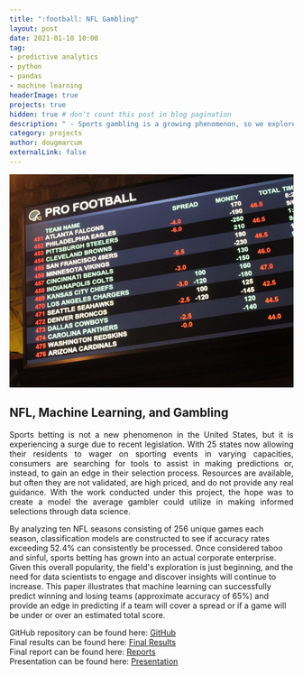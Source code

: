 ```yaml
---
title: ":football: NFL Gambling"
layout: post
date: 2021-01-10 10:00
tag: 
- predictive analytics
- python
- pandas
- machine learning
headerImage: true
projects: true
hidden: true # don't count this post in blog pagination
description: " - Sports gambling is a growing phenomenon, so we explore the utilization of predictive analytics in making wager selections."
category: projects
author: dougmarcum
externalLink: false
---
```


![Screenshot](/assets/images/nfl_bet.jpg)

## NFL, Machine Learning, and Gambling  
<p align="justify">Sports betting is not a new phenomenon in the United States, but it is experiencing a surge due to recent legislation. With 25 states now allowing their residents to wager on sporting events in varying capacities, consumers are searching for tools to assist in making predictions or, instead, to gain an edge in their selection process. Resources are available, but often they are not validated, are high priced, and do not provide any real guidance. With the work conducted under this project, the hope was to create a model the average gambler could utilize in making informed selections through data science.  

By analyzing ten NFL seasons consisting of 256 unique games each season, classification models are constructed to see if accuracy rates exceeding 52.4% can consistently be processed. Once considered taboo and sinful, sports betting has grown into an actual corporate enterprise. Given this overall popularity, the field's exploration is just beginning, and the need for data scientists to engage and discover insights will continue to increase. This paper illustrates that machine learning can successfully predict winning and losing teams (approximate accuracy of 65%) and provide an edge in predicting if a team will cover a spread or if a game will be under or over an estimated total score.</p>  

GitHub repository can be found here: [GitHub](https://github.com/MarcumDoug/NFL_Wagering-Predictive_Analysis)  
Final results can be found here: [Final Results](https://github.com/MarcumDoug/NFL_Wagering-Predictive_Analysis/tree/main/Results)  
Final report can be found here: [Reports](https://github.com/MarcumDoug/NFL_Wagering-Predictive_Analysis/blob/main/Reports/DSC680_Marcum_Doug_Project1_Final_Report.pdf)  
Presentation can be found here: [Presentation](https://github.com/MarcumDoug/NFL_Wagering-Predictive_Analysis/blob/main/Reports/NFL_Predictive_Analytics_Presentation.pptx)
